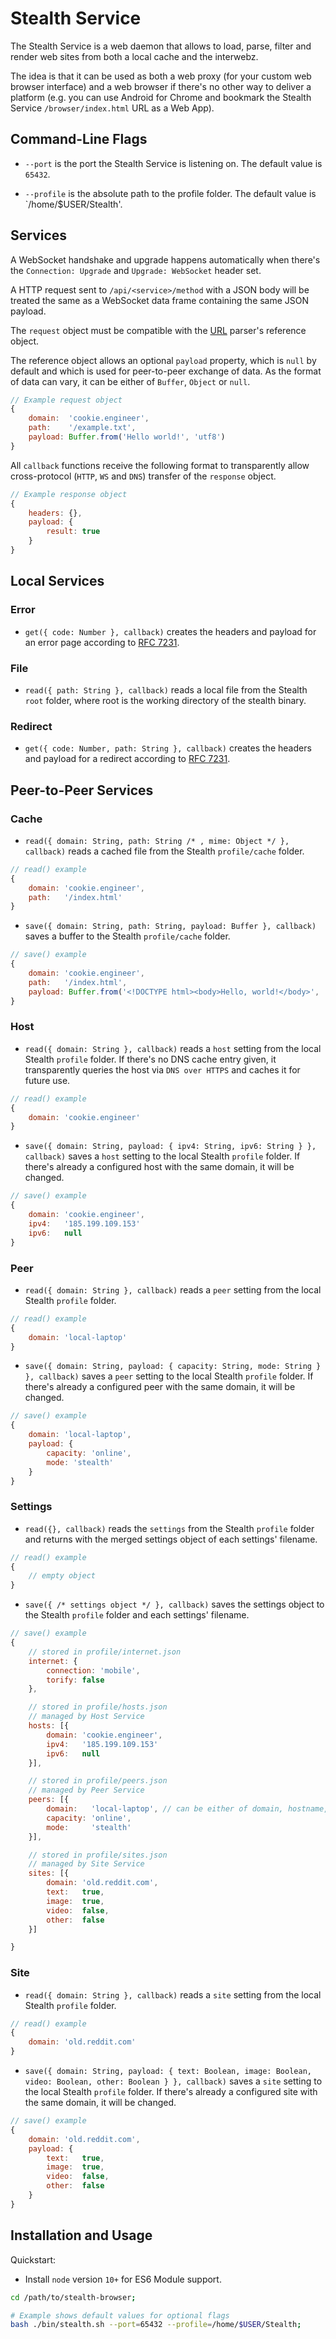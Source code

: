 
# Stealth Service

The Stealth Service is a web daemon that allows to load, parse, filter
and render web sites from both a local cache and the interwebz.

The idea is that it can be used as both a web proxy (for your custom
web browser interface) and a web browser if there's no other way to
deliver a platform (e.g. you can use Android for Chrome and bookmark
the Stealth Service `/browser/index.html` URL as a Web App).


## Command-Line Flags

- `--port` is the port the Stealth Service is listening on.
  The default value is `65432`.

- `--profile` is the absolute path to the profile folder.
  The default value is `/home/$USER/Stealth'.


## Services

A WebSocket handshake and upgrade happens automatically when there's the
`Connection: Upgrade` and `Upgrade: WebSocket` header set.

A HTTP request sent to `/api/<service>/method` with a JSON body will be
treated the same as a WebSocket data frame containing the same JSON
payload.

The `request` object must be compatible with the [URL](./source/parser/URL.mjs)
parser's reference object.

The reference object allows an optional `payload` property, which is `null`
by default and which is used for peer-to-peer exchange of data. As the format
of data can vary, it can be either of `Buffer`, `Object` or `null`.

```javascript
// Example request object
{
	domain:  'cookie.engineer',
	path:    '/example.txt',
	payload: Buffer.from('Hello world!', 'utf8')
}
```


All `callback` functions receive the following format to transparently allow
cross-protocol (`HTTP`, `WS` and `DNS`) transfer of the `response` object.

```javascript
// Example response object
{
	headers: {},
	payload: {
		result: true
	}
}
```


## Local Services

### Error

- `get({ code: Number }, callback)`
  creates the headers and payload for an error page according to
  [RFC 7231](https://tools.ietf.org/html/rfc7231.html).

### File

- `read({ path: String }, callback)`
  reads a local file from the Stealth `root` folder, where root is
  the working directory of the stealth binary.

### Redirect

- `get({ code: Number, path: String }, callback)`
  creates the headers and payload for a redirect according to
  [RFC 7231](https://tools.ietf.org/html/rfc7231.html).


## Peer-to-Peer Services

### Cache

- `read({ domain: String, path: String /* , mime: Object */ }, callback)`
  reads a cached file from the Stealth `profile/cache` folder.

```javascript
// read() example
{
	domain: 'cookie.engineer',
	path:   '/index.html'
}
```

- `save({ domain: String, path: String, payload: Buffer }, callback)`
  saves a buffer to the Stealth `profile/cache` folder.

```javascript
// save() example
{
	domain: 'cookie.engineer',
	path:   '/index.html',
	payload: Buffer.from('<!DOCTYPE html><body>Hello, world!</body>', 'utf8')
}
```

### Host

- `read({ domain: String }, callback)`
  reads a `host` setting from the local Stealth `profile` folder.
  If there's no DNS cache entry given, it transparently queries the host via
  `DNS over HTTPS` and caches it for future use.

```javascript
// read() example
{
	domain: 'cookie.engineer'
}
```

- `save({ domain: String, payload: { ipv4: String, ipv6: String } }, callback)`
  saves a `host` setting to the local Stealth `profile` folder.
  If there's already a configured host with the same domain, it will be changed.

```javascript
// save() example
{
	domain: 'cookie.engineer',
	ipv4:   '185.199.109.153'
	ipv6:   null
}
```

### Peer

- `read({ domain: String }, callback)`
  reads a `peer` setting from the local Stealth `profile` folder.

```javascript
// read() example
{
	domain: 'local-laptop'
}
```

- `save({ domain: String, payload: { capacity: String, mode: String } }, callback)`
  saves a `peer` setting to the local Stealth `profile` folder.
  If there's already a configured peer with the same domain, it will be changed.

```javascript
// save() example
{
	domain: 'local-laptop',
	payload: {
		capacity: 'online',
		mode: 'stealth'
	}
}
```

### Settings

- `read({}, callback)`
  reads the `settings` from the Stealth `profile` folder and returns with
  the merged settings object of each settings' filename.

```javascript
// read() example
{
	// empty object
}
```

- `save({ /* settings object */ }, callback)`
  saves the settings object to the Stealth `profile` folder and each settings'
  filename.

```javascript
// save() example
{
	// stored in profile/internet.json
	internet: {
		connection: 'mobile',
		torify: false
	},

	// stored in profile/hosts.json
	// managed by Host Service
	hosts: [{
		domain: 'cookie.engineer',
		ipv4:   '185.199.109.153'
		ipv6:   null
	}],

	// stored in profile/peers.json
	// managed by Peer Service
	peers: [{
		domain:   'local-laptop', // can be either of domain, hostname, ipv4, ipv6
		capacity: 'online',
		mode:     'stealth'
	}],

	// stored in profile/sites.json
	// managed by Site Service
	sites: [{
		domain: 'old.reddit.com',
		text:   true,
		image:  true,
		video:  false,
		other:  false
	}]

}
```

### Site

- `read({ domain: String }, callback)`
  reads a `site` setting from the local Stealth `profile` folder.

```javascript
// read() example
{
	domain: 'old.reddit.com'
}
```

- `save({ domain: String, payload: { text: Boolean, image: Boolean, video: Boolean, other: Boolean } }, callback)`
  saves a `site` setting to the local Stealth `profile` folder.
  If there's already a configured site with the same domain, it will be changed.

```javascript
// save() example
{
	domain: 'old.reddit.com',
	payload: {
		text:   true,
		image:  true,
		video:  false,
		other:  false
	}
}
```


## Installation and Usage

Quickstart:

- Install `node` version `10+` for ES6 Module support.

```bash
cd /path/to/stealth-browser;

# Example shows default values for optional flags
bash ./bin/stealth.sh --port=65432 --profile=/home/$USER/Stealth;
```

